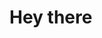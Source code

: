 # Hey there
<!---
Shah-Saumya/Shah-Saumya is a ✨ special ✨ repository because its `README.md` (this file) appears on your GitHub profile.
You can click the Preview link to take a look at your changes.
--->
<!---
- ## My personal stats
![Saumya's GitHub stats](https://github-readme-stats.vercel.app/api?username=Shah-Saumya&hide=contribs,stars&theme=merko)

- ## Most used languages
[![Top Langs](https://github-readme-stats.vercel.app/api/top-langs/?username=Shah-Saumya&layout=donut)](https://github.com/Shah-Saumya/github-readme-stats)
--->
